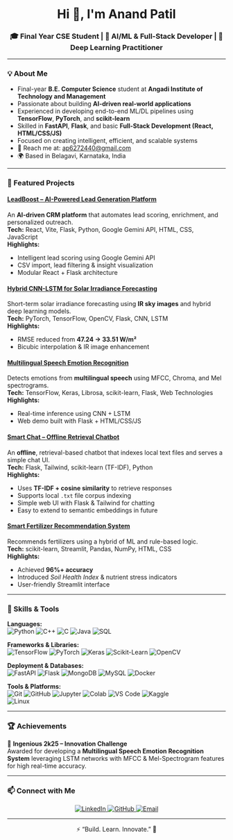 <h1 align="center">Hi 👋, I'm Anand Patil</h1>
<h3 align="center">🎓 Final Year CSE Student | 🤖 AI/ML & Full-Stack Developer | 🧠 Deep Learning Practitioner</h3>

---

### 💡 About Me
- Final-year **B.E. Computer Science** student at **Angadi Institute of Technology and Management**  
- Passionate about building **AI-driven real-world applications**  
- Experienced in developing end-to-end ML/DL pipelines using **TensorFlow**, **PyTorch**, and **scikit-learn**  
- Skilled in **FastAPI**, **Flask**, and basic **Full-Stack Development (React, HTML/CSS/JS)**  
- Focused on creating intelligent, efficient, and scalable systems  
- 📩 Reach me at: [ap6272440@gmail.com](mailto:ap6272440@gmail.com)  
- 🌍 Based in Belagavi, Karnataka, India  

---

### 🚀 Featured Projects

#### [LeadBoost – AI-Powered Lead Generation Platform](https://github.com/Anand-b-patil/LeadBoost)  
An **AI-driven CRM platform** that automates lead scoring, enrichment, and personalized outreach.  
**Tech:** React, Vite, Flask, Python, Google Gemini API, HTML, CSS, JavaScript  
**Highlights:**
- Intelligent lead scoring using Google Gemini API  
- CSV import, lead filtering & insight visualization  
- Modular React + Flask architecture  

#### [Hybrid CNN-LSTM for Solar Irradiance Forecasting](https://github.com/Anand-b-patil/Hybrid-CNN-LSTM-for-Solar-Irradiance-Forecasting)  
Short-term solar irradiance forecasting using **IR sky images** and hybrid deep learning models.  
**Tech:** PyTorch, TensorFlow, OpenCV, Flask, CNN, LSTM  
**Highlights:**
- RMSE reduced from **47.24 → 33.51 W/m²**  
- Bicubic interpolation & IR image enhancement  

#### [Multilingual Speech Emotion Recognition](https://github.com/Anand-b-patil/Multilingual-speech-emotion-recognition-using-MFCC)  
Detects emotions from **multilingual speech** using MFCC, Chroma, and Mel spectrograms.  
**Tech:** TensorFlow, Keras, Librosa, scikit-learn, Flask, Web Technologies  
**Highlights:**
- Real-time inference using CNN + LSTM  
- Web demo built with Flask + HTML/CSS/JS  

#### [Smart Chat – Offline Retrieval Chatbot](https://github.com/Anand-b-patil/Smart-Chat)  
An **offline**, retrieval-based chatbot that indexes local text files and serves a simple chat UI.  
**Tech:** Flask, Tailwind, scikit-learn (TF-IDF), Python  
**Highlights:**
- Uses **TF-IDF + cosine similarity** to retrieve responses  
- Supports local `.txt` file corpus indexing  
- Simple web UI with Flask & Tailwind for chatting  
- Easy to extend to semantic embeddings in future  

#### [Smart Fertilizer Recommendation System](https://github.com/Anand-b-patil/Smart-Fertilizer-Recommendation-System)  
Recommends fertilizers using a hybrid of ML and rule-based logic.  
**Tech:** scikit-learn, Streamlit, Pandas, NumPy, HTML, CSS  
**Highlights:**
- Achieved **96%+ accuracy**  
- Introduced *Soil Health Index* & nutrient stress indicators  
- User-friendly Streamlit interface  

---

### 🧰 Skills & Tools

**Languages:**  
![Python](https://img.shields.io/badge/-Python-3776AB?logo=python&logoColor=white&style=for-the-badge)  ![C++](https://img.shields.io/badge/-C++-00599C?logo=c%2B%2B&logoColor=white&style=for-the-badge)  ![C](https://img.shields.io/badge/-C-A8B9CC?logo=c&logoColor=black&style=for-the-badge)  ![Java](https://img.shields.io/badge/-Java-007396?logo=java&logoColor=white&style=for-the-badge)  ![SQL](https://img.shields.io/badge/-SQL-003B57?logo=postgresql&logoColor=white&style=for-the-badge)

**Frameworks & Libraries:**  
![TensorFlow](https://img.shields.io/badge/-TensorFlow-FF6F00?logo=tensorflow&logoColor=white&style=for-the-badge)  ![PyTorch](https://img.shields.io/badge/-PyTorch-EE4C2C?logo=pytorch&logoColor=white&style=for-the-badge)  ![Keras](https://img.shields.io/badge/-Keras-D00000?logo=keras&logoColor=white&style=for-the-badge)  ![Scikit-Learn](https://img.shields.io/badge/-Scikit--Learn-F7931E?logo=scikit-learn&logoColor=white&style=for-the-badge)  ![OpenCV](https://img.shields.io/badge/-OpenCV-5C3EE8?logo=opencv&logoColor=white&style=for-the-badge)

**Deployment & Databases:**  
![FastAPI](https://img.shields.io/badge/-FastAPI-009688?logo=fastapi&logoColor=white&style=for-the-badge)  ![Flask](https://img.shields.io/badge/-Flask-000000?logo=flask&logoColor=white&style=for-the-badge)  ![MongoDB](https://img.shields.io/badge/-MongoDB-47A248?logo=mongodb&logoColor=white&style=for-the-badge)  ![MySQL](https://img.shields.io/badge/-MySQL-4479A1?logo=mysql&logoColor=white&style=for-the-badge)  ![Docker](https://img.shields.io/badge/-Docker-2496ED?logo=docker&logoColor=white&style=for-the-badge)

**Tools & Platforms:**  
![Git](https://img.shields.io/badge/-Git-F05032?logo=git&logoColor=white&style=for-the-badge)  ![GitHub](https://img.shields.io/badge/-GitHub-181717?logo=github&logoColor=white&style=for-the-badge)  ![Jupyter](https://img.shields.io/badge/-Jupyter-F37626?logo=jupyter&logoColor=white&style=for-the-badge)  ![Colab](https://img.shields.io/badge/-Google%20Colab-F9AB00?logo=google-colab&logoColor=white&style=for-the-badge)  ![VS Code](https://img.shields.io/badge/-VS%20Code-007ACC?logo=visual-studio-code&logoColor=white&style=for-the-badge)  ![Kaggle](https://img.shields.io/badge/-Kaggle-20BEFF?logo=kaggle&logoColor=white&style=for-the-badge)  
![Linux](https://img.shields.io/badge/-Linux-FCC624?logo=linux&logoColor=black&style=for-the-badge)

---

### 🏆 Achievements
🏅 **Ingenious 2k25 – Innovation Challenge**  
Awarded for developing a **Multilingual Speech Emotion Recognition System** leveraging LSTM networks with MFCC & Mel-Spectrogram features for high real-time accuracy.

---

### 📫 Connect with Me
<p align="center">
  <a href="https://www.linkedin.com/in/anand-b-patil/" target="_blank">
    <img alt="LinkedIn" src="https://img.shields.io/badge/LinkedIn-0077B5?style=for-the-badge&logo=linkedin&logoColor=white" />
  </a>
  <a href="https://github.com/Anand-b-patil" target="_blank">
    <img alt="GitHub" src="https://img.shields.io/badge/GitHub-181717?style=for-the-badge&logo=github&logoColor=white" />
  </a>
  <a href="mailto:ap6272440@gmail.com">
    <img alt="Email" src="https://img.shields.io/badge/Email-D14836?style=for-the-badge&logo=gmail&logoColor=white" />
  </a>
</p>

---

<p align="center">
  ⚡ “Build. Learn. Innovate.” 🚀  
</p>
